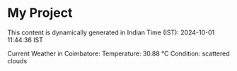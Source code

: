 # My Project

This content is dynamically generated in Indian Time (IST): 2024-10-01 11:44:36 IST


Current Weather in Coimbatore:
Temperature: 30.88 °C
Condition: scattered clouds
